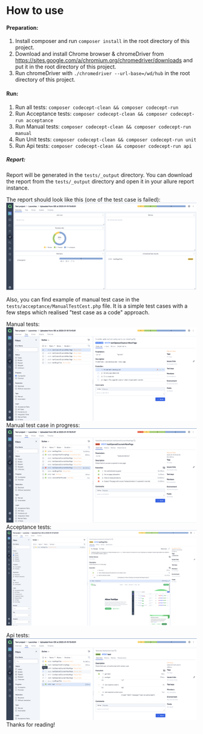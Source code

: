 # How to use

#### Preparation:
1. Install composer and run `composer install` in the root directory of this project.
2. Download and install Chrome browser & chromeDriver from https://sites.google.com/a/chromium.org/chromedriver/downloads and put it in the root directory of this project.
3. Run chromeDriver with `./chromedriver --url-base=/wd/hub` in the root directory of this project.

#### Run:
1. Run all tests: `composer codecept-clean && composer codecept-run`
2. Run Acceptance tests: `composer codecept-clean && composer codecept-run acceptance`
3. Run Manual tests: `composer codecept-clean && composer codecept-run manual`
4. Run Unit tests: `composer codecept-clean && composer codecept-run unit`
5. Run Api tests: `composer codecept-clean && composer codecept-run api`

##### Report:
Report will be generated in the `tests/_output` directory. 
You can download the report from the `tests/_output` directory and open it in your allure report instance.

The report should look like this (one of the test case is failed):
![Report with all cases](docs/images/Screenshot%202023-01-19%20at%205.01.14%20PM.png)

Also, you can find example of manual test case in the `tests/acceptance/ManualTestCest.php` file. 
It is a simple test cases with a few steps which realised "test case as a code" approach.

Manual tests:
![Manual tests](docs/images/Screenshot%202023-01-19%20at%205.09.01%20PM.png)
Manual test case in progress:
![Manual tests launch](docs/images/Screenshot%202023-01-19%20at%206.32.45%20PM.png)
Acceptance tests:
![Acceptance tests](docs/images/Screenshot%202023-01-19%20at%205.13.21%20PM.png)

Api tests:
![Api tests](docs/images/Screenshot%202023-01-19%20at%205.14.04%20PM.png)
Thanks for reading!
